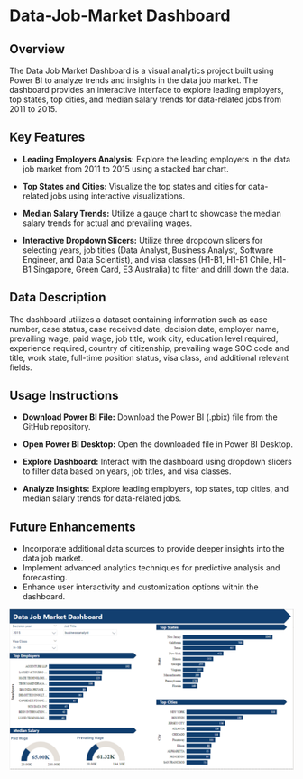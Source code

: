 # Data-Job-Market Dashboard

## Overview

The Data Job Market Dashboard is a visual analytics project built using Power BI to analyze trends and insights in the data job market. The dashboard provides an interactive interface to explore leading employers, top states, top cities, and median salary trends for data-related jobs from 2011 to 2015.

## Key Features

- **Leading Employers Analysis:** Explore the leading employers in the data job market from 2011 to 2015 using a stacked bar chart.

- **Top States and Cities:** Visualize the top states and cities for data-related jobs using interactive visualizations.

- **Median Salary Trends:** Utilize a gauge chart to showcase the median salary trends for actual and prevailing wages.

- **Interactive Dropdown Slicers:** Utilize three dropdown slicers for selecting years, job titles (Data Analyst, Business Analyst, Software Engineer, and Data Scientist), and visa classes (H1-B1, H1-B1 Chile, H1-B1 Singapore, Green Card, E3 Australia) to filter and drill down the data.

## Data Description

The dashboard utilizes a dataset containing information such as case number, case status, case received date, decision date, employer name, prevailing wage, paid wage, job title, work city, education level required, experience required, country of citizenship, prevailing wage SOC code and title, work state, full-time position status, visa class, and additional relevant fields.

## Usage Instructions

- **Download Power BI File:** Download the Power BI (.pbix) file from the GitHub repository.

- **Open Power BI Desktop:** Open the downloaded file in Power BI Desktop.

- **Explore Dashboard:** Interact with the dashboard using dropdown slicers to filter data based on years, job titles, and visa classes.

- **Analyze Insights:** Explore leading employers, top states, top cities, and median salary trends for data-related jobs.

## Future Enhancements
- Incorporate additional data sources to provide deeper insights into the data job market.
- Implement advanced analytics techniques for predictive analysis and forecasting.
- Enhance user interactivity and customization options within the dashboard.

![Screenshot](bus_dash.PNG)
